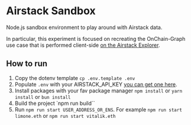 # Airstack Sandbox

Node.js sandbox environment to play around with Airstack data.

In particular, this experiment is focused on recreating the OnChain-Graph use case that is performed client-side [on the Airstack Explorer](https://explorer.airstack.xyz/onchain-graph?identity=limone.eth).

## How to run
1. Copy the dotenv template `cp .env.template .env`
2. Populate `.env` with your AIRSTACK_API_KEY [you can get one here](https://docs.airstack.xyz/airstack-docs-and-faqs/get-started/get-api-key).
3. Install packages with your fav package manager `npm install` or `yarn install` or `bun install`
4. Build the project `npm run build``
5. Run `npm run start USER_ADDRESS_OR_ENS`. For example `npm run start limone.eth` or `npm run start vitalik.eth`

